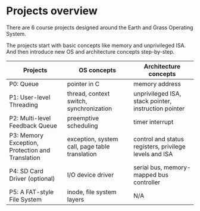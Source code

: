 # Projects overview

There are 6 course projects designed around the Earth and Grass Operating System.&#x20;

The projects start with basic concepts like memory and unprivileged ISA. And then introduce new OS and architecture concepts step-by-step.&#x20;

| Projects                                         | OS concepts                                    | Architecture concepts                                  |
| ------------------------------------------------ | ---------------------------------------------- | ------------------------------------------------------ |
| P0: Queue                                        | pointer in C                                   | memory address                                         |
| P1: User-level Threading                         | thread, context switch, synchronization        | unprivileged ISA, stack pointer, instruction pointer   |
| P2: Multi-level Feedback Queue                   | preemptive scheduling                          | timer interrupt                                        |
| P3: Memory Exception, Protection and Translation | exception, system call, page table translation | control and status registers, privilege levels and ISA |
| P4: SD Card Driver (optional)                    | I/O device driver                              | serial bus, memory-mapped bus controller               |
| P5: A FAT-style File System                      | inode, file system layers                      | N/A                                                    |

